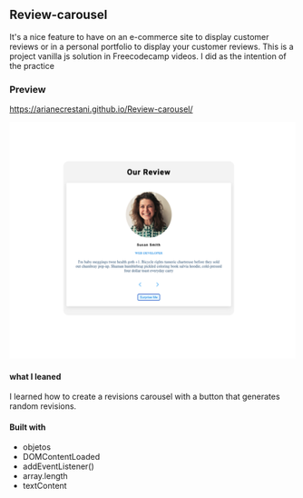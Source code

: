 ## Review-carousel

It's a nice feature to have on an e-commerce site to display customer reviews or in a personal portfolio to display your customer reviews.
This is a project vanilla js solution in Freecodecamp videos. I did as the intention of the practice

### Preview

https://arianecrestani.github.io/Review-carousel/

![](./Screenshot.png)

#### what I leaned 

 I learned how to create a revisions carousel with a button that generates random revisions.
 
#### Built with 

- objetos
- DOMContentLoaded
- addEventListener()
- array.length
- textContent

